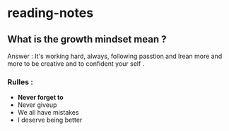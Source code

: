 # reading-notes
## What is the growth mindset mean ?
 Answer : It's working hard, always, following passtion and lrean more and more to be creative and to confident your self .
### Rulles :
* **Never forget to** 
* Never giveup
* We all have mistakes
* I deserve being better
